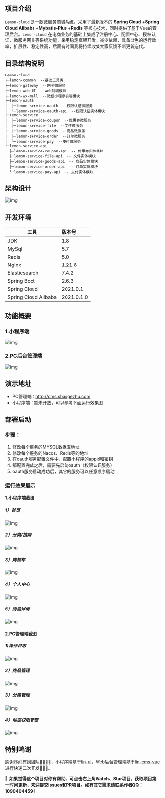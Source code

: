
## 项目介绍

```Lemon-cloud``` 是一款微服务商城系统，采用了最新版本的 **Spring Cloud** +**Spring Cloud Alibaba** +**Mybatis-Plus** +**Redis** 等核心技术，同时提供了基于Vue的管理后台。```Lemon-cloud``` 在电商业务的基础上集成了注册中心、配置中心、授权认证、微服务网关等系统功能，采用稳定框架开发，减少依赖，具备出色的运行效率，扩展性、稳定性高，后面有时间我将持续收集大家反馈不断更新迭代。


## 目录结构说明
```
Lemon-cloud
├─lemon-common  --基础工具类
├─lemon-gateway  --网关微服务
├─lemon-web-UI  --web前端模块
├─lemon-wx-mall  --微信小程序前端模块
├─lemon-oauth
│  ├─lemon-service-oauth  --权限认证微服务
│  └─lemon-service-oauth-api  --权限认证实体模块
├─lemon-service
│  ├─lemon-service-coupon  --优惠券微服务
│  ├─lemon-service-file  --文件微服务
│  ├─lemon-service-goods  --商品微服务
│  ├─lemon-service-order  --订单微服务
│  └─lemon-service-pay  --支付微服务
└─lemon-service-api
  ├─lemon-service-coupon-api  -- 优惠券实体模块
  ├─lemon-service-file-api  -- 文件实体模块
  ├─lemon-service-goods-api  -- 商品实体模块
  ├─lemon-service-order-api  -- 订单实体模块
  └─lemon-service-pay-api  -- 支付实体模块

```


## 架构设计
![img](./doc/img/20220717171940.png "项目架构图")


## 开发环境
工具|版本号
---|:--
JDK|1.8
MySql|5.7
Redis|5.0
Nginx|1.21.6
Elasticsearch|7.4.2
Spring Boot| 2.6.3
Spring Cloud|2021.0.1
Spring Cloud Alibaba|2021.0.1.0


##  功能概要
### 1.小程序端
![img](./doc/img/20220718001254.png "小程序端")
### 2.PC后台管理端
![img](./doc/img/20220718001718.png "PC后台管理端")


## 演示地址

- PC管理端：http://cms.shaogezhu.com
- 小程序端：暂未开放，可以参考下面运行效果图


## 部署启动

### 步骤：
1. 修改每个服务的MYSQL数据库地址
2. 修改每个服务的Nacos、Redis等的地址
3. 在oauth服务配置文件中，配置小程序的appid和密钥
4. 都配置完成之后，需要先启动oauth（权限认证服务）
5. oauth服务启动成功后，其它的服务可以任意顺序启动


### 运行效果展示

#### 1.小程序端截图

##### 1）首页
![img](./doc/img/20220717174103.png "首页")
##### 2）分类/搜索
![img](./doc/img/20220717174534.png "分类")
##### 3）购物车
![img](./doc/img/20220717174552.png "购物车")
##### 4）个人中心
![img](./doc/img/20220717175001.png "个人中心")
##### 5）商品详情
![img](./doc/img/20220717180342.png "商品详情")



#### 2.PC管理端截图

##### 1)操作日志
![img](./doc/img/20220717213137.png "操作日志")

##### 2）商品管理
![img](./doc/img/20220717213229.png "SPU管理")

##### 3）分类管理
![img](./doc/img/20220717213203.png "分类管理")

##### 4）动态权限管理
![img](./doc/img/20220717214010.png "权限管理")


## 特别鸣谢

感谢[林间有风](https://gitee.com/talelin)团队👨‍👩‍👦‍👦，小程序端基于[lin-ui](https://gitee.com/talelin/lin-ui)，Web后台管理端基于[lin-cms-vue](https://gitee.com/talelin/lin-cms-vue) 进行快速二次开发🚀🚀🚀。

 

💝 **如果觉得这个项目对你有帮助，可点击右上角Watch、Star项目，获取项目第一时间更新，欢迎提交Issues和PR项目。如有其它需求请联系作者QQ：1090404459！** 
